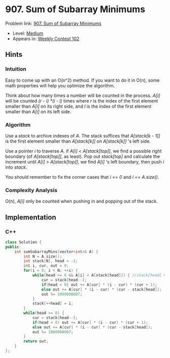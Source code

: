 # 907. Sum of Subarray Minimums

Problem link: [907. Sum of Subarray Minimums](https://leetcode.com/problems/sum-of-subarray-minimums/description/)

* Level: [Medium](https://leetcode.com/problemset/all/?difficulty=Medium)
* Appears in: [Weekly Contest 102](https://leetcode.com/contest/weekly-contest-102)

## Hints 

### Intuition

Easy to come up with an O(n^2) method. If you want to do it in O(n), some math properties will help you optimize the algorithm.

Think about how many times a number will be counted in the process. *A[i]* will be counted *(r - i) *\**(i - l)* times where *r* is the index of the first element smaller than *A[i]* on its right side, and *l* is the index of the first element smaller than *A[i]* on its left side.

### Algorithm

Use a *stack* to archive indexes of *A*. The stack suffices that *A[stack[k - 1]]* is the first element smaller than *A[stack[k]]* on *A[stack[k]]* 's left side. 

Use a pointer *i* to traverse *A*. if *A[i] < A[stack[top]]*, we find a possible right boundary (of *A[stack[top]]*, as least). Pop out *stack[top]* and calculate the increment until *A[i] > A[stack[top]]*, we find *A[i]* 's left boundary, then push *i* into *stack*.

You should remember to fix the corner cases that *i == 0* and *i == A.size()*.

### Complexity Analysis

O(n), *A[i]* only be counted when pushing in and popping out of the stack.

## Implementation

### C++
```C++
class Solution {
public:
    int sumSubarrayMins(vector<int>& A) {
        int N = A.size();
        int stack[N], head = -1;
        int i, cur, out = 0;
        for(i = 0; i < N; ++i) {
            while(head >= 0 && A[i] < A[stack[head]]) { //stack[head] meets its right boundary
                cur = stack[head--];
                if(head < 0) out += A[cur] * (i - cur) * (cur + 1);
                else out += A[cur] * (i - cur) * (cur - stack[head]);
                out %= 1000000007;
            }
            stack[++head] = i;
        }
        while(head >= 0) {
            cur = stack[head--];
            if(head < 0) out += A[cur] * (i - cur) * (cur + 1);
            else out += A[cur] * (i - cur) * (cur - stack[head]);
            out %= 1000000007;     
        }
        return out;
    }
};
```
